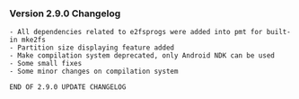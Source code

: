 ### Version 2.9.0 Changelog

    - All dependencies related to e2fsprogs were added into pmt for built-in mke2fs
    - Partition size displaying feature added
    - Make compilation system deprecated, only Android NDK can be used
    - Some small fixes
    - Some minor changes on compilation system

```
END OF 2.9.0 UPDATE CHANGELOG
```
